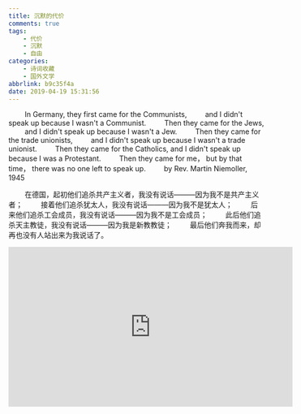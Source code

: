 ```yaml
---
title: 沉默的代价
comments: true
tags:
    - 代价
    - 沉默
    - 自由
categories:
    - 诗词收藏
    - 国外文学
abbrlink: b9c35f4a
date: 2019-04-19 15:31:56
---
```


&emsp;&emsp; In Germany, they first came for the Communists,
&emsp;&emsp; and I didn't speak up because I wasn't a Communist.
&emsp;&emsp; Then they came for the Jews,
&emsp;&emsp; and I didn't speak up because I wasn't a Jew.
&emsp;&emsp; Then they came for the trade unionists,
&emsp;&emsp;  and I didn't speak up because I wasn't a trade unionist.
&emsp;&emsp; Then they came for the Catholics,
and I didn't speak up because I was a Protestant.
&emsp;&emsp;  Then they came for me，
but by that time， there was no one left to speak up.
&emsp;&emsp; by Rev. Martin Niemoller, 1945

<escape><!-- more --></escape>
&emsp;&emsp; 在德国，起初他们追杀共产主义者，我没有说话———因为我不是共产主义者；
&emsp;&emsp; 接着他们追杀犹太人，我没有说话———因为我不是犹太人；
&emsp;&emsp; 后来他们追杀工会成员，我没有说话———因为我不是工会成员；
&emsp;&emsp; 此后他们追杀天主教徒，我没有说话———因为我是新教教徒；
&emsp;&emsp; 最后他们奔我而来，却再也没有人站出来为我说话了。

<iframe width="560" height="315" src="https://www.youtube.com/embed/fKYfH3N9KzA" frameborder="0" allow="accelerometer; autoplay; encrypted-media; gyroscope; picture-in-picture" allowfullscreen></iframe>

<link rel="stylesheet" href="DPlayer.min.css">
<div id="dplayer"></div>
<script src="https://youtu.be/TmLII4V5BdU"></script>